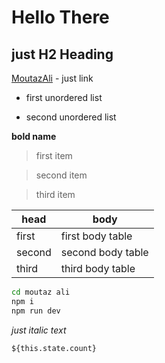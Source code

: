 # Hello There

## just H2 Heading

[MoutazAli]() - just link

- first unordered list

- second unordered list

**bold name**

> first item

> second item

> third item

| head   | body              |
| ------ | ----------------- |
| first  | first body table  |
| second | second body table |
| third  | third body table  |

```sh
cd moutaz ali
npm i
npm run dev
```

_just italic text_

`${this.state.count}`
